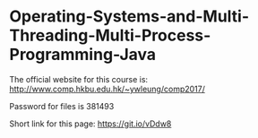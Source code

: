 # Operating-Systems-and-Multi-Threading-Multi-Process-Programming-Java


The official website for this course is: http://www.comp.hkbu.edu.hk/~ywleung/comp2017/

Password for files is 381493

Short link for this page: https://git.io/vDdw8
